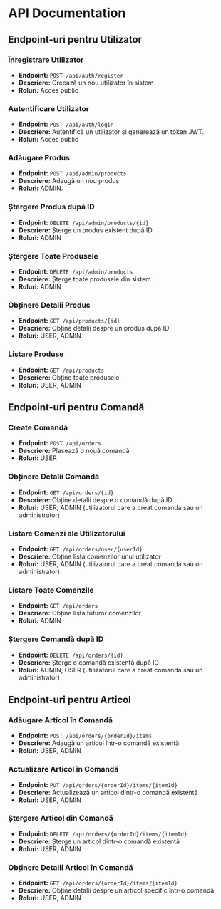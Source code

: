 # API Documentation

## Endpoint-uri pentru Utilizator

### Înregistrare Utilizator
- **Endpoint:** `POST /api/auth/register`
- **Descriere:** Creează un nou utilizator în sistem
- **Roluri:** Acces public

### Autentificare Utilizator
- **Endpoint:** `POST /api/auth/login`
- **Descriere:** Autentifică un utilizator și generează un token JWT.
- **Roluri:** Acces public

### Adăugare Produs
- **Endpoint:** `POST /api/admin/products`
- **Descriere:** Adaugă un nou produs
- **Roluri:** ADMIN.

### Ștergere Produs după ID
- **Endpoint:** `DELETE /api/admin/products/{id}`
- **Descriere:** Șterge un produs existent după ID
- **Roluri:** ADMIN

### Ștergere Toate Produsele
- **Endpoint:** `DELETE /api/admin/products`
- **Descriere:** Șterge toate produsele din sistem
- **Roluri:** ADMIN

### Obținere Detalii Produs
- **Endpoint:** `GET /api/products/{id}`
- **Descriere:** Obține detalii despre un produs după ID
- **Roluri:** USER, ADMIN

### Listare Produse
- **Endpoint:** `GET /api/products`
- **Descriere:** Obține toate produsele
- **Roluri:** USER, ADMIN

## Endpoint-uri pentru Comandă

### Create Comandă
- **Endpoint:** `POST /api/orders`
- **Descriere:** Plasează o nouă comandă
- **Roluri:** USER

### Obținere Detalii Comandă
- **Endpoint:** `GET /api/orders/{id}`
- **Descriere:** Obține detalii despre o comandă după ID
- **Roluri:** USER, ADMIN (utilizatorul care a creat comanda sau un administrator)

### Listare Comenzi ale Utilizatorului
- **Endpoint:** `GET /api/orders/user/{userId}`
- **Descriere:** Obține lista comenzilor unui utilizator
- **Roluri:** USER, ADMIN (utilizatorul care a creat comanda sau un administrator)

### Listare Toate Comenzile
- **Endpoint:** `GET /api/orders`
- **Descriere:** Obține lista tuturor comenzilor
- **Roluri:** ADMIN

### Ștergere Comandă după ID
- **Endpoint:** `DELETE /api/orders/{id}`
- **Descriere:** Șterge o comandă existentă după ID
- **Roluri:** ADMIN, USER (utilizatorul care a creat comanda sau un administrator)

## Endpoint-uri pentru Articol

### Adăugare Articol în Comandă
- **Endpoint:** `POST /api/orders/{orderId}/items`
- **Descriere:** Adaugă un articol într-o comandă existentă
- **Roluri:** USER, ADMIN

### Actualizare Articol în Comandă
- **Endpoint:** `PUT /api/orders/{orderId}/items/{itemId}`
- **Descriere:** Actualizează un articol dintr-o comandă existentă
- **Roluri:** USER, ADMIN

### Ștergere Articol din Comandă
- **Endpoint:** `DELETE /api/orders/{orderId}/items/{itemId}`
- **Descriere:** Șterge un articol dintr-o comandă existentă
- **Roluri:** USER, ADMIN

### Obținere Detalii Articol în Comandă
- **Endpoint:** `GET /api/orders/{orderId}/items/{itemId}`
- **Descriere:** Obține detalii despre un articol specific într-o comandă
- **Roluri:** USER, ADMIN



